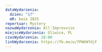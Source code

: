 ```yaml
---
dataWydarzenia:
  dzien: "17"
  mR: kwie 2025
repertuar: Mystery
nazwaWydarzenia: All'Improvviso
miejsceWydarzenia: Gliwice, PL
czasWydarzenia: 18:00
linkWydarzenia: https://fb.me/e/7PWbNfdjF
---
```

